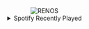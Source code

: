 <div align="center">
<picture>
    <source media="(prefers-color-scheme: dark)" srcset="https://i.ibb.co/XxYR1CJz/output-gif.gif">
    <source media="(prefers-color-scheme: light)" srcset="https://i.ibb.co/XxYR1CJz/output-gif.gif">
    <img alt="RENOS" src="https://i.ibb.co/XxYR1CJz/output-gif.gif">
</picture>
<details>
<summary>Spotify Recently Played</summary>
<img src="https://spotify-recently-played-readme.vercel.app/api?user=31d6d6zerc5ct6kck32na2ozsqf4&unique=1&width=400" alt="Spotify" />
</details>
</div>

<!-- Image deletion URL: https://ibb.co/9HZ56rYq/19c52fc5d38cb7ee8188b65c926336af -->